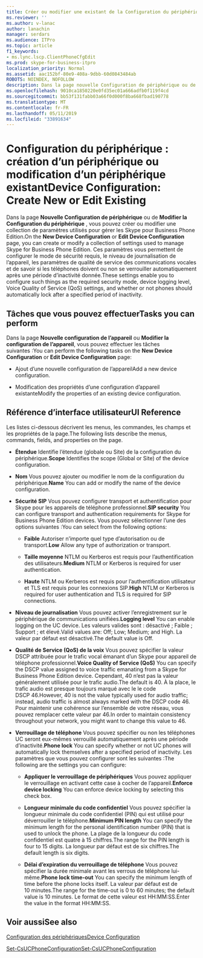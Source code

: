 ```yaml
---
title: Créer ou modifier une existant de la Configuration du périphérique
ms.reviewer: ''
ms.author: v-lanac
author: lanachin
manager: serdars
ms.audience: ITPro
ms.topic: article
f1_keywords:
- ms.lync.lscp.ClientPhoneCfgEdit
ms.prod: skype-for-business-itpro
localization_priority: Normal
ms.assetid: aac152bf-80e9-408a-9dbb-60d0843484ab
ROBOTS: NOINDEX, NOFOLLOW
description: Dans la page nouvelle Configuration de périphérique ou de modifier la Configuration du périphérique, vous pouvez créer ou modifier une collection de paramètres utilisés pour gérer les Skype pour Business Phone Edition. Ces paramètres vous permettent de configurer le mode de sécurité requis, le niveau de journalisation de l’appareil, les paramètres de qualité de service des communications vocales et de savoir si les téléphones doivent ou non se verrouiller automatiquement après une période d’inactivité donnée.
ms.openlocfilehash: 9010ca1850220e0fd35ec01a666adfb0f119f4cd
ms.sourcegitcommit: bb53f131fabb03a66f0d000f8ba668fbad190778
ms.translationtype: MT
ms.contentlocale: fr-FR
ms.lasthandoff: 05/11/2019
ms.locfileid: "33891634"
---
```

# <a name="device-configuration-create-new-or-edit-existing"></a><span data-ttu-id="9005d-104">Configuration du périphérique : création d’un périphérique ou modification d’un périphérique existant</span><span class="sxs-lookup"><span data-stu-id="9005d-104">Device Configuration: Create New or Edit Existing</span></span>
 
<span data-ttu-id="9005d-105">Dans la page **Nouvelle Configuration de périphérique** ou de **Modifier la Configuration du périphérique** , vous pouvez créer ou modifier une collection de paramètres utilisés pour gérer les Skype pour Business Phone Edition.</span><span class="sxs-lookup"><span data-stu-id="9005d-105">On the **New Device Configuration** or **Edit Device Configuration** page, you can create or modify a collection of settings used to manage Skype for Business Phone Edition.</span></span> <span data-ttu-id="9005d-106">Ces paramètres vous permettent de configurer le mode de sécurité requis, le niveau de journalisation de l’appareil, les paramètres de qualité de service des communications vocales et de savoir si les téléphones doivent ou non se verrouiller automatiquement après une période d’inactivité donnée.</span><span class="sxs-lookup"><span data-stu-id="9005d-106">These settings enable you to configure such things as the required security mode, device logging level, Voice Quality of Service (QoS) settings, and whether or not phones should automatically lock after a specified period of inactivity.</span></span>
  
## <a name="tasks-you-can-perform"></a><span data-ttu-id="9005d-107">Tâches que vous pouvez effectuer</span><span class="sxs-lookup"><span data-stu-id="9005d-107">Tasks you can perform</span></span>

<span data-ttu-id="9005d-108">Dans la page **Nouvelle configuration de l’appareil** ou **Modifier la configuration de l’appareil**, vous pouvez effectuer les tâches suivantes :</span><span class="sxs-lookup"><span data-stu-id="9005d-108">You can perform the following tasks on the **New Device Configuration** or **Edit Device Configuration** page:</span></span>
  
- <span data-ttu-id="9005d-109">Ajout d’une nouvelle configuration de l’appareil</span><span class="sxs-lookup"><span data-stu-id="9005d-109">Add a new device configuration.</span></span>
    
- <span data-ttu-id="9005d-110">Modification des propriétés d’une configuration d’appareil existante</span><span class="sxs-lookup"><span data-stu-id="9005d-110">Modify the properties of an existing device configuration.</span></span>
    
## <a name="ui-reference"></a><span data-ttu-id="9005d-111">Référence d’interface utilisateur</span><span class="sxs-lookup"><span data-stu-id="9005d-111">UI Reference</span></span>

<span data-ttu-id="9005d-112">Les listes ci-dessous décrivent les menus, les commandes, les champs et les propriétés de la page.</span><span class="sxs-lookup"><span data-stu-id="9005d-112">The following lists describe the menus, commands, fields, and properties on the page.</span></span>
  
- <span data-ttu-id="9005d-113">**Étendue** Identifie l’étendue (globale ou Site) de la configuration du périphérique.</span><span class="sxs-lookup"><span data-stu-id="9005d-113">**Scope** Identifies the scope (Global or Site) of the device configuration.</span></span>
    
- <span data-ttu-id="9005d-114">**Nom** Vous pouvez ajouter ou modifier le nom de la configuration du périphérique.</span><span class="sxs-lookup"><span data-stu-id="9005d-114">**Name** You can add or modify the name of the device configuration.</span></span>
    
- <span data-ttu-id="9005d-115">**Sécurité SIP** Vous pouvez configurer transport et authentification pour Skype pour les appareils de téléphone professionnel.</span><span class="sxs-lookup"><span data-stu-id="9005d-115">**SIP security** You can configure transport and authentication requirements for Skype for Business Phone Edition devices.</span></span> <span data-ttu-id="9005d-116">Vous pouvez sélectionner l’une des options suivantes :</span><span class="sxs-lookup"><span data-stu-id="9005d-116">You can select from the following options:</span></span>
    
  - <span data-ttu-id="9005d-117">**Faible** Autoriser n’importe quel type d’autorisation ou de transport.</span><span class="sxs-lookup"><span data-stu-id="9005d-117">**Low** Allow any type of authorization or transport.</span></span>
    
  - <span data-ttu-id="9005d-118">**Taille moyenne** NTLM ou Kerberos est requis pour l’authentification des utilisateurs.</span><span class="sxs-lookup"><span data-stu-id="9005d-118">**Medium** NTLM or Kerberos is required for user authentication.</span></span>
    
  - <span data-ttu-id="9005d-119">**Haute** NTLM ou Kerberos est requis pour l’authentification utilisateur et TLS est requis pour les connexions SIP.</span><span class="sxs-lookup"><span data-stu-id="9005d-119">**High** NTLM or Kerberos is required for user authentication and TLS is required for SIP connections.</span></span>
    
- <span data-ttu-id="9005d-120">**Niveau de journalisation** Vous pouvez activer l’enregistrement sur le périphérique de communications unifiées.</span><span class="sxs-lookup"><span data-stu-id="9005d-120">**Logging level** You can enable logging on the UC device.</span></span> <span data-ttu-id="9005d-121">Les valeurs valides sont : désactivé ; Faible ; Support ; et élevé.</span><span class="sxs-lookup"><span data-stu-id="9005d-121">Valid values are: Off; Low; Medium; and High.</span></span> <span data-ttu-id="9005d-122">La valeur par défaut est désactivé.</span><span class="sxs-lookup"><span data-stu-id="9005d-122">The default value is Off.</span></span>
    
- <span data-ttu-id="9005d-123">**Qualité de Service (QoS) de la voix** Vous pouvez spécifier la valeur DSCP attribuée pour le trafic vocal émanant d’un Skype pour appareil de téléphone professionnel.</span><span class="sxs-lookup"><span data-stu-id="9005d-123">**Voice Quality of Service (QoS)** You can specify the DSCP value assigned to voice traffic emanating from a Skype for Business Phone Edition device.</span></span> <span data-ttu-id="9005d-124">Cependant, 40 n’est pas la valeur généralement utilisée pour le trafic audio.</span><span class="sxs-lookup"><span data-stu-id="9005d-124">The default is 40.</span></span> <span data-ttu-id="9005d-125">À la place, le trafic audio est presque toujours marqué avec le le code DSCP 46.</span><span class="sxs-lookup"><span data-stu-id="9005d-125">However, 40 is not the value typically used for audio traffic; instead, audio traffic is almost always marked with the DSCP code 46.</span></span> <span data-ttu-id="9005d-126">Pour maintenir une cohérence sur l’ensemble de votre réseau, vous pouvez remplacer cette valeur par 46.</span><span class="sxs-lookup"><span data-stu-id="9005d-126">In order to maintain consistency throughout your network, you might want to change this value to 46.</span></span>
    
- <span data-ttu-id="9005d-127">**Verrouillage de téléphone** Vous pouvez spécifier ou non les téléphones UC seront eux-mêmes verrouillé automatiquement après une période d’inactivité.</span><span class="sxs-lookup"><span data-stu-id="9005d-127">**Phone lock** You can specify whether or not UC phones will automatically lock themselves after a specified period of inactivity.</span></span> <span data-ttu-id="9005d-128">Les paramètres que vous pouvez configurer sont les suivantes :</span><span class="sxs-lookup"><span data-stu-id="9005d-128">The following are the settings you can configure:</span></span>
    
  - <span data-ttu-id="9005d-129">**Appliquer le verrouillage de périphériques** Vous pouvez appliquer le verrouillage en activant cette case à cocher de l’appareil.</span><span class="sxs-lookup"><span data-stu-id="9005d-129">**Enforce device locking** You can enforce device locking by selecting this check box.</span></span>
    
  - <span data-ttu-id="9005d-130">**Longueur minimale du code confidentiel** Vous pouvez spécifier la longueur minimale du code confidentiel (PIN) qui est utilisé pour déverrouiller le téléphone.</span><span class="sxs-lookup"><span data-stu-id="9005d-130">**Minimum PIN length** You can specify the minimum length for the personal identification number (PIN) that is used to unlock the phone.</span></span> <span data-ttu-id="9005d-131">La plage de la longueur du code confidentiel est quatre à 15 chiffres.</span><span class="sxs-lookup"><span data-stu-id="9005d-131">The range for the PIN length is four to 15 digits.</span></span> <span data-ttu-id="9005d-132">La longueur par défaut est de six chiffres.</span><span class="sxs-lookup"><span data-stu-id="9005d-132">The default length is six digits.</span></span>
    
  - <span data-ttu-id="9005d-133">**Délai d’expiration du verrouillage de téléphone** Vous pouvez spécifier la durée minimale avant les verrous de téléphone lui-même.</span><span class="sxs-lookup"><span data-stu-id="9005d-133">**Phone lock time-out** You can specify the minimum length of time before the phone locks itself.</span></span> <span data-ttu-id="9005d-134">La valeur par défaut est de 10 minutes.</span><span class="sxs-lookup"><span data-stu-id="9005d-134">The range for the time-out is 0 to 60 minutes; the default value is 10 minutes.</span></span> <span data-ttu-id="9005d-135">Le format de cette valeur est HH:MM:SS.</span><span class="sxs-lookup"><span data-stu-id="9005d-135">Enter the value in the format HH:MM:SS.</span></span>
    
## <a name="see-also"></a><span data-ttu-id="9005d-136">Voir aussi</span><span class="sxs-lookup"><span data-stu-id="9005d-136">See also</span></span>

[<span data-ttu-id="9005d-137">Configuration des périphériques</span><span class="sxs-lookup"><span data-stu-id="9005d-137">Device Configuration</span></span>](ms.lync.lscp.ClientDeviceCfgMain.md)

[<span data-ttu-id="9005d-138">Set-CsUCPhoneConfiguration</span><span class="sxs-lookup"><span data-stu-id="9005d-138">Set-CsUCPhoneConfiguration</span></span>](https://docs.microsoft.com/powershell/module/skype/set-csucphoneconfiguration?view=skype-ps)

